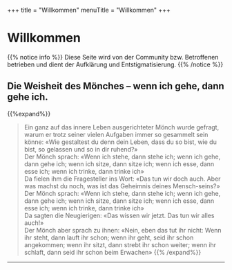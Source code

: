 +++
title = "Willkommen"
menuTitle = "Willkommen"
+++

# Willkommen

{{% notice info %}}
Diese Seite wird von der Community bzw. Betroffenen betrieben und dient der Aufklärung und Entstigmatisierung.
{{% /notice %}}

## Die Weisheit des Mönches – wenn ich gehe, dann gehe ich.

{{%expand%}}
> Ein ganz auf das innere Leben ausgerichteter Mönch wurde gefragt, warum er trotz seiner vielen Aufgaben immer so gesammelt sein könne: «Wie gestaltest du denn dein Leben, dass du so bist, wie du bist, so gelassen und so in dir ruhend?»  
Der Mönch sprach: «Wenn ich stehe, dann stehe ich; wenn ich gehe, dann gehe ich; wenn ich sitze, dann sitze ich; wenn ich esse, dann esse ich; wenn ich trinke, dann trinke ich»  
Da fielen ihm die Fragesteller ins Wort: «Das tun wir doch auch. Aber was machst du noch, was ist das Geheimnis deines Mensch-seins?»
Der Mönch sprach: «Wenn ich stehe, dann stehe ich; wenn ich gehe, dann gehe ich; wenn ich sitze, dann sitze ich; wenn ich esse, dann esse ich; wenn ich trinke, dann trinke ich»  
Da sagten die Neugierigen: «Das wissen wir jetzt. Das tun wir alles auch!»  
Der Mönch aber sprach zu ihnen: «Nein, eben das tut ihr nicht: Wenn ihr steht, dann lauft ihr schon; wenn ihr geht, seid ihr schon angekommen; wenn ihr sitzt, dann strebt ihr schon weiter; wenn ihr schlaft, dann seid ihr schon beim Erwachen»
{{% /expand%}}

---

